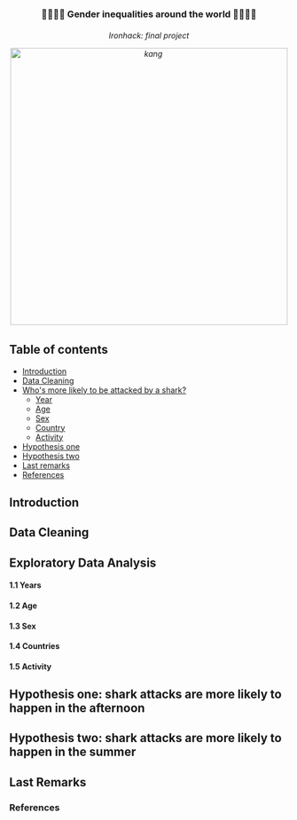 <p align="center">

  <h3 align="center"> 🚨👩🏽‍🔬 Gender inequalities around the world ⛹🏽‍♀️🚨</h3>

  <h6 align="center">
    Ironhack: final project

</p>

<center>
<img src="./images/basket.png" alt="kang" width="500"/>
</center>



## Table of contents

- [Introduction](#introduction)
- [Data Cleaning](#data-cleaning)
- [Who's more likely to be attacked by a shark?](#exploratory-data-analysis)
    * [Year](#11-years)
    * [Age](#12-age)
    * [Sex](#13-sex)
    * [Country](#14-countries)
    * [Activity](#15-activity)
- [Hypothesis one](#hypothesis-one-shark-attacks-are-more-likely-to-happen-in-the-afternoon)
- [Hypothesis two](#hypothesis-two-shark-attacks-are-more-likely-to-happen-in-the-summer)
- [Last remarks](#last-remarks)
- [References](#references)


## Introduction




## Data Cleaning



## Exploratory Data Analysis 



#### 1.1 Years



#### 1.2 Age



#### 1.3 Sex


#### 1.4 Countries


#### 1.5 Activity



## Hypothesis one: shark attacks are more likely to happen in the afternoon



## Hypothesis two: shark attacks are more likely to happen in the summer



## Last Remarks


### References

